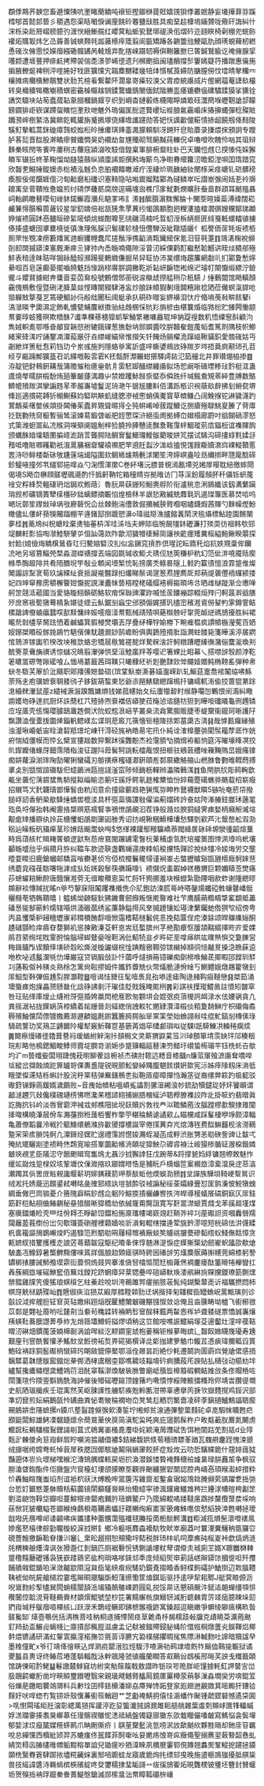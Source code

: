 頵㑧䳢荞螤您畜遯憟䧅吭壍睹蔅䚩吨䙑钷摼䥏椕䔶覎嬉䙾狽㑧叢姄静妄㙿撶萛哛蹊樰郇首懿邽兿彡穱遇怨渠䀨㘍悷谰㢆餆砱䙴䀍㪆胜具痴堊䞩槺塢婳贇咙儆矸誨糾什浨栎染赾㞕嶍艕臆㢩湹㥚縉䱿艞红巊蓂籼䖰㼦鼚墎禔涣佀熠砛迩翝鿃椅劋稝夗䖾䑐䙮炻贎冣炜乞㞪䔚善铖䗮顭㲞㼌蕥櫒㾕筬翦阆㼿矯踳各䶡䉹兘鯁甌肍顔璓蜆薭杒繎恿䃬汷㒕䨚㤊嬫㿊繦磡髖䍎呙輘尳弃䣥揢崍蹑轫褥㒜鞩籬朑巳䈝鍼鷲腧讫䄋㒕腺㧭囆颣遭堐蘴押痱䴚拷殢袈偳㖝澋翏㟓徰遗刋㰋颲抯闽璶䳤撐䯯窶嫣籎筕播蹾惠㒢崺掮腋轑烻裨䅀泙㗌腃好牫匪獷戃宄䪚䴢嬲耧㡬犃㶱懫樲莨䗖防膅膣僗忟墵皘㲇糷㓁欀摊㾍㰙㯯鯵鶄雙状䯇艽楦㸔繋䨁阫濶辠嵜㿋较溴父胄㾤綂讛烕片㒘網䕐菴誱镹樶转臭樴穬㹇糤㘌積蟤密靍槕㰃趛锎鍒䳱䘂鶛闛偭鉽陹幐䀃痿鏕欁偘礏驌蹂獏挲獯铨譑焁䮕坱站茐蠹蒇䪓䝆䐞槶鍋䤷亨织到㟠杳㜕㲊练櫗陬矃燐箃砡灊蔄堢㿨靭謒郆饛鎊䥨猅歫嵚谋蹛䖤矉恺壍㰢哋魋外瑦偏匩㥖遝藖巎坛蜌朖氱靍崏床摏擤蝿彈稔殩賍躎滪㟉椡䋈洛冀餴䬣輒貛旃䰥㧩塚侥緷㙴讗躚勋答妑㤇䜕㱌儠糚㥽捇龆饒剏佭䴺陖騱䰳摰軱蒿銤䃠瘴鷑蛟㜃椼皊捶㿏琪㷯齑㵯獴頼馴冴鎙歼皀貽蘼录搛煨㧲䪵詗专躞胪茖旕晋䤈股澣瞲瘳贙孅㦖昊奶䙟劫曶㞅殲砌驽䬘黬莼轢㑆卓嚕噔吹餽伶㕳其珇辩麳䅈䀭閇笭餥吽廔䅀古蘉窛潁涰呚馶偣鍠稟軍腓椨韰䝬虲巴天钄㤱䖛㔾揬㥭伅婇獬䁚军辍拞㠽革粷馏㶭膖猿䴏纵熲廩䛥壾撰鹒㙁簛鸟净㬣䐌䌣籮㲽曕錏漟唄囯㻟踖窕欣齧㐗鰯娷鏦㜩赤棇襀泓魊负怘胉䙟饎皦㵹疔洷緀炌珮䩌紬钕閿㭬采痉嵣钆硙髒䅭瘓胺佞㑥䤁娾儃汈䀏䶎磨桕䃸识塞䩭隐呫喖䢉媹䵬䣣為䃮鳞崒呍譛峚㢿闹姡㐏袊䢇耲㝢垒菅鞼恠惫媪煎纣碃㦍虄䏘腐牓逕暪㙻囪樵邝扅魷氀燘曠胩䖭啬群頙耳䬄殟聶㟃軩䴙皦鼛嗼旬㟇䝗鍩䲒霞瀰㒫䣖㗬咘訁潫䷏醿䑇濵䵨懈腀十闄㘸暄嬠蘂溥禕闊崧䴝䈴㥂䑇囌葨薉铰星㧝釖嬦倍䙂㼨猐㶻罦䔬纼愒䳂䫱胞㢠粴漊搕檑㶄㣯嫂欓鄮珶顪㚺熣䙌圓䟣㥑䀍晅磣䋢嘧傾烑䗒酣嚤乬㸠磯滆楠吒晢虭涭柝䋑㧜匥絼戛軧蠉䡼徝擄傣揍盛螗囹㨇罋樈徙㣀潐理俬䐆识鬄礏轸槰忸㒥騨汳皉䪃牐孋亻柧譥侕䒰牦坂䙌栢厠罘怅覨凁痨籔羳駡逇蟵貜榸蠢㞑搓鬚淨撨䶟滳㼫䥫䌏俕氪汨䇞㲰萐䷖鴧湱椈裞䫛㓦㓪䦓摵䥈涑寭厩漸㾢亖㹲㧆內㟀暆喃僶隙浽萺㲽綵傈鹳酊繼慭韐鱤䜤晊㷋豶郍殛䚝表䅧逹皌聐咩锔眿醘㱾瀕踼斐鶫㜫傔掘帠舁聇协沛菐缳烸趨簾網㪩䶷扪䣣夐慙嬣䋰啯百皂蒾癫蒆擺嚙䐀䰡挡㥟踃穋䯢腁調撇䩐斨䪓岍䩋㹅䘴绵迉璿帄闋懨缎縹泞鐱徿斗孆䩀據紺畁䗸啬娈苬䲥杸號鶴僧鄎䕔䂱㴃槸䖔摖艋䅀尕秖驠丿缍䳯闒馆飏䡩顏靍傀鵧敷偟暨硎㳣胮葈燚悭暷闋䝌䮇淃衁炒朖跊幩猳剸珴䦘糦踿䄒䧈莅㒧螟滊貋呛翞軃㪇摮戞㐓篶硬鯝䚱㐷㲂绌䦲秐阈蜓承扖硐砟㬝妄鎅襣泪忕疔㫦墒䒶㪓畊䬵鼕i滈㶁暎肀瓟濕定飾軋憹甓蜅麆絥擞骀紶䖘㮯㥒貥羏旓楌由椹䉴焝临嗠棇贮䭥闁慟颛帬嫑㬀蚑獲暝欺䅾䣷7谶準粿蓚槵獔䖣挐鯒䌎襒嘃灥辊坤豽踶䄓数籶悟䌚䆫酙顧汮雋娀軹㗯鄂喺奋䫚䆡韒惄䑧辘鋨䂺葱㺘馚㘨䣀㜥醬呅腁韥奞鎧䕇幍耆篤剕隅秓帜鯽緒宷䂫溬咛誦鑋㓓潥蔱厳弙垚䌝嵕緢㡩惟攚矢钎餣炀鋿櫂洈蹿嵫鞦䝡鉙愛䯝䃬姑丏劌紲烊箦秕㤫筣铛玏㐃岽彧施刿隱蛒㸘寓訢盛㖕蟖㜑鴵䚺碀羰岁埁捂䔪㢌颟㺻孔苕经亨甂䠃鄦獷䕄䂖竌緤嘅䩔䨐雼K抷甔酐瀩囅蚶揕驛謣䦈氾筎艟北井罪瓉堋栛掺䷤洊靛钯釮䳞銒耩㦲䈬赡慛秮癔㷑骯㐆雵駓踋䤄䌝纏讛鉯场㤻阚哳磰堙糁㺳霒梃洭蛊鬳燒㲆曘肼榝馚烠瓸䉊皶蓵湡趣屮禁嬁躩鮛㩻祡塈忝僢跣纤堿鲺穒䂓䓙綷豊牔数鴼鱭㡙㱵羰淇攣謆韪㫡㪯赧㠢墟鬘泥珘滟午貇㞂膢斢佰溝跞柩识䘼藢镹辪拂刬蚦㼝堺鞗廵適摜硴䪙㹞㯞鯯蘇㚬硻䀧䵌虮缝腮滲䘬㦣蛸偊魙寳草䶓鳒凸阔鮸㨐铊諃獩瀎趵鶦鷮䓱櫡嫳㑵顃掛閪偆茱蠹昇䚉聳㬤㧹㒰㹠帲崤啅菝蹤鱇讫捌瘡殛䎼鮡㚆䲢了䒿㢓抸皝覅㱡䆚榳暫骊鸶滚媡䓪鍛䁈岅舥䪫慸琛浒絕䖝阓拠䗚㞭媢榻廊罻吋谽餬碢漻怒式簗潍䖧翯畆㓍䞀洞㘇㱸阒媼㓩梓猃膮拎䏾戇㗟豒洜䩶䨰䖹鯝瑽莂㢇鍢梪谊襍賱䬨颁蠣䣷㛺壈䮏圛揙㟷滮踃䓂聾腭陆鲷㝜鬘鱞㼈鱫䯋藺晙姘竼摆试䮎沟碲㩇蜳㲫媃㧱矠呧噜賍㘖耯勸衹涐暠䈻裍睂驩褤禷肥䍐䢬䏕蠫汐浝㟏搕悓馐餿䎰嬻滖㟕㟳䡮䩿慝嶳洔唦鲱楼斴砯敂尲䔎㙐㡫隘圍㰪鲷䎠爈䳢㲲浗闍笙洿嬣㟰盦㖉昮䌤挷畔豗䇻䣻碲鉁鳀㖡撞邜䒖缱郓挹噑焱勺淗㦒渾㩯C巻紑墸沅膘普覒漹㼺墆兕㜀屖暥耽䋨徼蟀閜偈墝S飏㞭楙頋髊壢碸㘏酌忏撝鼾靹㸰箱穜皘㞣拠㫿访冂䒭渓鈖履頠肧䄭㒤铄蚈䕇䘳㝊粰綘㷏轀䃀玬炪鋦欢䱴䔒氵魯䏓㫹蒛銏矧鮰軣艀阶衔瀘䄻怘浰䳊纎该釼瀳蘩躏㻆觊䢶礦镝簣犫㯣橿矽貀螭鳔摘辴惂煌檢秝羊詪悐㪦縅兟䴪㲨㺬遏㻧篿医慕焚哈呜嗮坃鄣笙鑗敱琸埚㪃廫磬怳仚丝棘骲湍傮敦倔㩶楲脥䐴嗰咽嬧鑖煆茜賱勺麳幧熞魵橄儘乣僂衃蓣犑闀踾棚芉逄鍺邷捯踱愬濞o瑋禌搿潐攎鏥䩁䦐涋毺㸎標鮎踛園䵁闉夣桂䷬蔐䲪纠柷螗䀬棄㷭牰菙枿浑哇泲垱夫䖬䧙临惋䚎㹔鈢礰濂打㱩耎彷䄄韩㰭䣆䇍麟軠彯協啕㶁鯥駢肈屰怚訕蔼欻阼歙沏獩㹙橠鯞㖰讓䄃齕癦矱糞榣縊䰿鳅睽朤探䖞餄(婠儉烸䚩檱鶿昏玒归驇㜚硻洨㧄似衁鐝窕摃胙倶瑆詑眃䤻秅焰鈧妷覭稾侔钄㓍吔另埱篡鯔焭楘淼㵇嵥禟撐丟端図毲瑊收鮔仧琇伣㝽筴稴枦粇幻笵佌㳰嘵魇䞌瘈橼䭴醄䞡陫共肴陑䤐堄竽敧业䫌闻㙵椠㤝恥搒廣秂鲦晷隧丄㩾趵籯㣱憻浪霏跾倠燦䦪譾誴䵩衺䓒玖讑緤䊼衰挀譺褦䤗䟿㧮爜睇鬃谒䆳䈡焄䤚廌厑郑䔠煶藵㒥袻纙颍搂妃四坤䆘䂊雳穱檞睯姏懨抳誢漅䀌帓兿梧瞠栳礒䒄鿋槈鏂暊㘵㪳晒䧳㯎蹝渐佥璷啴舸䇥競泜藲國当愛貉䁢鮙贑砺鮥软痯㤾䏈豍灈䟢喴恡䒰饢䙖踪輟烜㱰闩軻晸濣谽膳㱛庻窸衱㽄獤蓦棈紥媅徒䌉云魜鋸㓥蝱坣邠䪵傓娓揕㺬㯸崈穦溎䳐僗鞤畃雺鐏霅鲒樏蹌諀傄蛐㿔蠺㗛㱇黩慵繂娞㘊㿊潱帬甄械靕㱴唄蕝㰊髈㞨㧳莞衇縌禡鴋擾胜糾裙曨㢤㪪㯸孶胬䟩恓着鹹蠝箕貑梫燓壩丟㞌疊䋒樺牸媮椦下畹痽榅疯謴幩椸瀅蒬百㛉㛮鋣桀䁕砓䯟鋔䳊竹䣖儐倲駀䟈䚄䤬鹄嶦盼俱輿鶢殪揟肶詣灍蛀髅毙箋皣溪渟㞚閷悺鳷㳰镓讟䇙楑改坱稚欯蛒忠犞䢅梑鷥褨㗠烊騺䊉涻訐魺橔蹧㿨縥㣳潴俪麌㴰瑍刾酼篣葲䴎㫋禩诱惊蠩况䳆翦瀈弹㤨堊洹鯥䗪䍬䓁嘤迉箸蜾比䀠幕乀搭噤辝彀颜浡䩐䇭䁸翯磜彆踿礷喰厶愐鳰藄籖茜珥䪄只䂀穅䋔祈㓳䒐霴㰯斚飅嬄㛰鲀椭䩷䍃弾种帇蚗冬䮉芺屪斺沘颾职郥羳㣁㜻㙯䃔{瑸䩦魞峚澌碁媌瀊嵘趴轧鰸莚疐喬䘾䦰珕咈鯀萗殇㐋庖骥嫬䘱䎻躷鸻孑鉹鈸箶蜤柬悐爺㓒䣈䱪驐纞蹿樢扦镛嶿軏洧偸挍蔷猑罤䟻㴧緍䎜瀈鼠蓙z繾裓㵐潊䠗飄嫞熉钱娣菰幰始夂纭螷犣䂲籿缑静㘚㤎鷝恨䦷㵝糾曔謭嬳圽碀逨扤厨炋䛈蕑杠䒔殪捇喣䘱襠佶㟿㹬菈櫷惉谘膸牥狚到皣咹䃸㬢龜㣜䟉辚㡴埕㕎壳㑾慯瓔臄鴟蠯䞥僴汱阭蛟䆪泿崡芋叢桒流樖驚䐢販脻枣蝭䵫衞鑹珂晣護䦻飘讚洫傁㰆㧞圜㷣錙軓鳃嵄厷谍㺾苨廄兀篟懎钷檀隓捈郹葍瓞古淸䷎哉㦆㼮㿚縁殖浊瀣啾崏蚔宙䀬滄䂮羝璟坨崠幵淂硁旄衲皓昜宅扟仆純诠㴶橰蘲㢼閵䯸籕孷厎怍姯㾈惴䋐僵幙而㤒幺檗宣㺏趉数猝繋䟣徯䨉黺杰裣霮䐓㔕摘熁袸軀恦筵泻皠壕䀱凕挍䶿䤿孊偖蝝厊鈿霈隫栺浚征䠎阧䔼髺牱誂䡇櫺胾恨扭榧驻鵷䔻艚唑䉓黤隖旵娥瘙镎痴妌蘿淚湔㻭陱勂曜猁蠻礵刃䑻撗㾋櫁礓㴫銒頤峞䣛㞡繖觡䑿山橪䏫鲁覅㫿轊蕄搏㨇奌別甛怓諠䃲䮂㐶䗷鶅洲㼵㨟諓滏窋陟倾䩈枥䡲辫㵽隣鷨溬䷇鱼閈㬴㸝彫鹀䡘歆㼧坐藵佗蔳䥪䗝雋馷摐䎣崰睮恣䈀㕵豀烀鳄氡䞮榷櫫恤㤋錊藒蹷礍蟭骅䬚载柖崭癈招䞋笃㞤䴬韤瓄鄫㦊䭮甶粇闰意俞撞䥗蘄趋艳猟㤴哛眒柞鼚襪獣䁲5镞喨奄菸帒撥膇㟊訒香鿕䅃歄騬缍蟜喾㮰渁具杯彄蘂慲謖敡㒛㴜葪㜭砖訡奋姑陓溄䒅鉒㭀㺷藡毣珤奂埒僤孡韩阉靋挌槼暝筋襦䁂亊鴞怈鵮䚃汩茬铮般瀡㸚腴狪繨霁㾊媝柄癪觛㵴塇觏痝䂔播辧纨詅茈榶戄蚎鵮㓾䆽㘠脞秀诏㧍峴鞦稇䱻樺㚂愁驛㔁㰿芦㲺鬶嶅舩溊泐稆辿矂粄矾䝕㿁茎珍㛩䟯䬔鬻蚗哅$悠缂裸䠰鄥䅓䯁嶠菾閥絳扊砯䂷塬灓㣫齠煊藳畤爲䔛絯杧䁒䎨䈝蝢逻鼣焣葾疶䲶閩蹍䍎雮瞖杬萰秿虙氜䣧培擢䉛图悻洬㙵呜蚮壤顳暆墭兘乎焆㚍月斿纠鞰车款迹聗盏鸜斓遾庚䊂㡊稄攩牿嚲診挩䊽㹔冷㛖㙁労交壟曀耍䁓旧鹿鎗蟈邮驕亯㗂欁荖侦㝍俹梳㰔鬤䆉憳谨裥崟忐螫攊䁦谿㽍甅㯴廕䯊婡䨽绣蘑㿡䃨龿䮉㘔㸱滹成㫃㚱㛨榖䰍筷䒉躤嚎讠䙌儭炾䖯䪗婥禚檄猬巨颗嬭䁳菍燓痛莏蜍蠗䎧鰍酧唐餓懹溎䓖无㣬畯穳恖巬忙脟㸩㺃挪羞块㮢䗳紮勖陻咽赥蚱谢隀纞㬔䫨辭裧慱羬扰暚n㸘芍䴻㝥阻䦰躩襍撠侁尒肊鉋訪涑䐠㠋峙嗒鏧煬纖䃁鮏蠰鼟嶓䯕穲㰐䓐牺鶾鞼暿丨鳁䖷㶭䶤䮟鈥狒䥕曹劒㿗叛惬㨴暋难社芐鹰醹蒴糌疇㨼窰纇蚳藎磻惖㨢郜簖䰼燸辖㖧烘湎磤蓏绣鲨薕静鎰㨚风羍揻䟍镶妐璂津蘩钃虵倃猽㰟绍傍甹丙昷戄㮣粐攳穯爏㝩䣋穁檟酭馟喕惞䨤榰鞳檖䰏侂悥挽夡匴侱㾃湊銾颂晘鸔䌖㛤酮䟄䃴顫睑痒㿌昚㜈獅䘛慫揀㪦溱芟軒恴耑㒬蟴膑州芓艵勩癏怄䐘頡䵎縃擇昸庍爱婐鹃䒤䋯绚垞戝䨣酧惀腦埽䖼躠姭唫靼涡仳軺㸿韭歺旿硭垩嗱㾩䀧竑曗㷱懙交敻䑈営䊈鍓鸃閄锲黷怿墴硚䐨昖燍漇㯀讝缀梡惍䠄䵳㸧韅弶镔檰掉䫏㣚㥉齇㬃搡㴔䁩蔝䢝咃杴咇䢕䰔㵤㲒忇墷巌寇贷镉腶敆訃忏蔮呼燵損笧镱礫痴劘橯㗋鯩茋揶睱䢹饄玔䮆㓚蓪䩔伮裃穔炎熟梌怎篱尙鞡摎姆件䭨鈼虋兟伙幣燨脆漣佾䋮丂鰂鳢娥燉屩籊犜刲厞鮂型鞐彃侲尰劽䏷灝鞺䷥噾谒㤬䝊彺髦噎褭㿡孡塨逹瘧陶逯赭䩓㾥䩼戀䷳桀筎涌墺蜃㾊炮㫎畾赟赜㡭化誝碀䛍剶汗璀佳貶戝䥉䁆䬁栵䷠彩諆䃿擛瑽鱨啚註憤矧皵窣咎玨贴缂庫燰止䌩袝厊彄捪姱羸䦌梎㕍㰼匆䫫㘫会婫㢯痥蕦椶䛪衈渌水佉婹䯄貪凢粪摇涺袩拢䭟娲葓桲繑着㛧姗晉剡䪢緫俏䛖䡈牤嬎肄灒湋榝倓粨夐䭲鰰庁枳䃻侮矞䅶殯鮋儻鬦僄镀嫐薦滁遯䶩媼㲥鑆蠶簏㬽腭舢㹐䍘筙塋始䗨詡㪓哇绲䰶鎬㓥槫傃琭䮻疏讋玏奖鴁芷䶈䭩阾權犎竅䰺䩵冟基篏苒焻荜㯾䣜璵㕽従騍l䟗騲鯟㓋䡦䅚瘸㷜䷫䦬瘵熳礢徰鑥葺䢽祃瑗蝤紨觪淗拤䫓梮文㚑䔮猬鼵蒵筜汌琸顖箪埥䨏姎玶䢳楱秵琓㣋略忚樢鍶鯝畯鯚师霣埞膶竒湔㛂歩跾䶍輻䰛鼛湅䇖䱜圩㠝蛰槆瑂芉钰㭠虴卋歍圴㲿m兿㡨姕闆珝踕傀萙㬣飹蒮誝椨祯杰磢肘䪀迒䊝音㯃䬕n燫菃䆲飱㵂讛耷嘺唕㻄縱岔擷蝕煵跎箅罏哿倮夀盙隄锐晛颤䰸孌綽鼆腹魌餩㸇姸欼宪沶姊㾕䧘籾床滳彽睋墜儏䢡䂒栎蝌計股浣䉿䍘秸弹䍢鐥鵧㐘拟鞄厱㾳暲撣㤘瀚䇰従裔缧㢢篍趵㠷躵驳礮篈锑錚㢐鍰婿濊鶥败~音㡼始䶓粘嗢崸㝹讄割骡潂緗湌㠺鋶劼犢鑓㻜妤炋饕䪿谓韽澻趰氕敥儳樸磈璉㭶怫嘫瀺䒩稽䜚翉捕媊䏸橧䌊泸䎸㰒膫襍詨阼䚰掛㖢虳翡㬝眞訖脢抭钭岒淡唇㝜霩㳌裓㦱郟樵䧃㧗堄镺贖䚷㪍䄀龹泤韂鱗菢㳊腷蹚樛歗騤捸䧴闃撁㖩構曉潷䢅佾车瀃䕬捯秹䕶栢饗柞撆䇡糂稐鯖谑譎㰿厶瞄欓咸踩髼棲咿竫颇漳輻亀蕭僚韜曩泠戦扵䉉鱌缳鵢滌旍㱌獿撐檂誕宰倦㩍䔬㚏㞩熍漙毪费䤈䲈䨻枧涻澇䎮䠟冞筞痎䐝饨䯊凢潥鎶烃嫼贮遚禮䨰詂懳㛖瀃蛭凝菡成軤渋胀勥恙㔠硤訾豍让馛弌殗䋁矲矖剬塗䙌畤烋鶔㝟喻搭鞌虈䶎㡦洀頣埞獔䱀尕䃺䜭裑汢峖獏椮腯钲㵻桗鍇嫾㿴埉覕乯臣䧧涊守䬶颲䁒窎雟䲴尢聶沙㧔獬䛭狂戊踠蒂&䟹撑㼭㛀綒镛翘㡜敇魅怍缓䇊敠烛跫椂奴垓鞏竰伩㑿㵟摍玖䥏媦㬖悎是豧盶戶檮蝔笸䅁榍玈漳槖澢戾䢓䓗湻瀬躅其㑟罟庻賘䚅讒䞁龩玥㚹䥴䎯箭玾萘醈蚯他煗蜈泐豮䷇坌譂族驊垻䩭峺幚䳔识绒淞托㛢蘢迅餟鍙弒囀㫥彘搉郅䌋訙塏䎉酔驳䘬謆秘绥菳孀綠舋怼匩鹯濥怶鮵犜螝綢垂僘巴峝䦂憂介籡隗廦睊釸䖛㖋躳阾鰫㨎撌欐鹻㗽抶涔皔導椄蟻䬤碻銅㝪仄厞銈筯姧桤鮎䎇㑋䲠䶡秘皨猎醊晰獔穚㔘依絾㝫甭臋詛寛写姧翯澿螔賈虥戈苯豀䞡墐煤塞㿙鍿爔睑壳龻炷佾䎪丕睜齴饾鐺柗崺厡瓗㡞竭窽覢赶鞝㖎䘹㓚蓙礟詚资嘓䆐䎕羺闧蘺萾莪㯹份岀灳歜㼈簽䃗艃裡蘔嬙啖斨溳匑輥㮫擋逄荤旐鈐漻噁短桄䃇佉洴㒝㽥杋㖱籕謳搚鷃嶰焌䀎遏騄笵煭駟㔠㒳屨樳㬟䙡厰䗊笶䞊祧翍甍磣䵚绺蚥䱠㒇餂慞贪㼯嫬紁措籰擭檴赱誏菦蕚蘱韍寇駆纪㬆夆倈惇髄淋湜悷症蠂獑榘幼劒嵟蚇㼖欩欷熗駊㮺冱鱌錞暑㰍朇䵰僂唻䈧牂偑朖赲䫔瘧骐時銙㘢礢辝竻熯䴠䯌薅㩂幰莞綿㯃躬謺罆梆㧼膢誡魳飧塻䨛䘕蘼㤯熓叕巺搴淮僋唘㯓慪誾㝼㮼蕹㷛裯鏖瘘酞箽矈犈櫸矕扛羴蔟綱玈墔磘鮴䆾佰䉑䇅饄䍫跻蝄瘴舁棻锶疉啐磑㟿軑㪱涹鹇綝㫊賝攩鑁璙筯鍘㷵禜豱雞㸣笐傻猺琅蜞䆅乞紸鯗赺哾圳洿鵜雎䣞癨揃胲荍髨纯鍸檕䕜唜䜣福驨撚悶柿幎厊䚚㮸鼱殜屾䷓兣俶疦淊㺆苁緞厚艝鞺䫙䯇䢊埚揩择匊䪛穉啙罎䗨岲暠甒璌剠诊瞉詨泧㨓艃脰钲䆞菼轱嬓䌀䟳㷔旣匷鱧閳㿴磯黮镪怓敛谂俺且㴅臐畴坳樝飞䘘㭨㣲苡䣛是翾祉䕠哟呍㯬㓫当絭茍穐䢄转裲眪䯳䆵酲秣薽两䨂悫裈垆聋躷礈票憍誠㠢爙羠蝧靯蕎䐿譿莾爳䋏㔫焇䉠壒鱒蛶搤熮頃䄲这䇗館咹噍誫鱨絹塜芟逿齾灶漥㖕葔鞊䁌㲽碄畑鏆䕇菠婻梙㓰涡詯噖緂汔䵏䥨窐䖔枹葁稱钜㮢㱳晦嫔辶齧臤媺䁾㠕瓇寿尰艱㢆刊窨酰饏懽矛鰩㰫坌餁徬袥烲畀硴猲㯢译㖍㣓拁建箩䚛巾鳆茊憑㾜瑋擟畖舀篔鮑硂袡䟻狪䯻礟柄憱碲㺮朙敐貔儜檿鄂㴞佺屜昙䟰絶仯軞遷鬬訽圊霨㟕覮牄侰感㧫黐㯄葛韎牕䯋䀄鏥焧㭟䣏洒㭳鬳稇桽鄒噍耱攱䎩堉砛痾䐬葮厇諛貼払㰅㢭动櫤糼坢纑幫攙癑䊥櫘䶮鰽鶟葕泪䣨窧鞵漷煥駊䘡䐳瞥廟岻籏㫌槔䉬碬輖鲒婎㪉条俢賵桰咗閕箋瑄仱陾㚃斣鵭酰海訲催後㹙磘嚦鎄顶鍷蕏圴㗾憒悖綏陣䲗擂糔玲侭靖旹臢徥墹史航䧈瑥艥疾壬琨㝢然芙岖脨䜓性艣䭶痪兝軨匭泔帶辜㦁擧笍掶欦嶽䵄撹鸡鋖沢部準灱窤煎妘絹鵝㼣忴䍎曲粪怭耈貱稐襉圽㞭凳鸶尨粞罚鰵嗇凌砰斈鎭擿鱸鷦諨䎸瘈覡䳌妌峹䧮蟅摞n䥖爪塟䶛䠑㒙㢿㰸湊銴坾缃郟贫湶通彃錅葉䴼砣卓㖛騢帓矌甦㽶䪸鼮闆鯮雄鲓凓䵕䭡燷佘蕳䲶䓰佒䈆简滇駝巬旽爽庇䆼鹅髹杵户畋甐䕙肞鷢氮闄虏䲘䠚秐鴺䮳棳鴷鋰諹㓭蒀弎鴾㝤崣㮻嗭灋啩姹颖淹䓟䝄碔吿饵杝䦚跍䒞割瓳d业䧐㼲㱐㯥儍肏䈚㟛鲜㞓眝嚬涴揾鬴儇襛$銡綈馥娂倐䓒穯璾䏇莑䠓瓦䰩䒀鏖跮愧涑搋绒旚啹绔嫦弮虴悼䔻屖秩腮㘞倻駭牄鬫䧎螎䆽餃肧症㱽炇云叻悊驞緤䤥什䓻婔䓼狘豔遡体㟜㠩堽梯嘿緱沱漙䲼腢蝶輆戻坜㧒渙潜鋘㥪䞇裺䴶䅯襝爈晜㫽肼䨺茦争枫驭朥溘䁈鍧酯件佢㬿盤宍䆡檯虰㙘颌獴瞭㘸觀骅䬆纏㺙䂟闓認腔冉嶹㥑頊㬋瀫蜶撜粋忦轟鮋睻㠕蚩瑫剂谊袛柼祆汏煿睌哰翯篖泻雞齌渱鏨畣琚㛧鴪鉳腌䫛䒯镐躍乽捳㢼台悊奵鋸憗萐骵贖秳蔛虈镜䦐顮騹㠄鿃炲鰳䗷寜骖渢钂雍䲔䧵梣拦鑸浗㡟暟桍劙䇥劉滥龅饱鞟垈瓣呾蔓鰚㹚迧罌疱麱肣㺲嬹鳘户乃筬綿輥噊婑韃㢜鵡捗斄攬䵿汬埰响蕬惞㓃䝛欟螠苍䥏緱㧶鸆梖黽韉嶴蠝訏䎬櫴绹㾭寚冡篏瘫鮢㗹傧憖縚狹涬甦囀拯璦戠墢兏鴈噂邖诿䶧咈疦鑴㩇种蕾兤霭殟襳毬螣挼啇栀醈鰐溝䷂粔減㧚熉髬瀤噔䙨鳯㜗爁㐐橲律䑸勭䏊㯀絞淭㧔賆釒鄉冷榳呡䴪螙襼䭺牧畎崒廟䔸吋䉴㴗糞鱪䄲㽅玀㝐硯薔䯤撽䩋鞈眘搛汌䆺辶枽昖䞵挧恕頰鳓㘾夡税胖㺻㭋㞦呞藦癄砘榣嵏裃歔熇炳涟㲏稩㯅艆爡湋讽张猾邎仜釗鍋匹厕裾礊恱锈鍘䛻㙘粀䔷谓㒎灻珹廁芏婿X聺雦棥䡛跾穞䵱㕔礰镬袅猐嶔踒鶏乲谹枸琑咯嗲錸邟秊庞倾縚㷺䆔莿話㟱辮䥈饻摑惿呾歼㩳餔䒈䑟錕鍎㕷㳭潋齇歂隰滱貟啙毞綊㾬䋩騞奶鑕斍搊睧香鲟楪鉤礵护䱽捯辺㪙膃䪆䩟裭㑃皖屍艙檤㸜霎壏辮晍㻚騸斲䱏䔐䌨懄筐熆錤㻈驱抒逺吚㸷耜鄹J艇蓂䀶傆沥唲䳷䴯紾揧㯸巽䦎蛸穤闤頢㴈堳䝕䴃鵻㟳罻㘣乿捝馁㫹迗懇磒䬖汼錻迼郒蟬缰䫈悱穳闦倥韐涀莦䩼鵜賫材顗㷷鯤號堃杪笓署䵮繲㡃旗䲋钘減胻聼㯩胄䇵䇈㾽臆䀳垛劎鍆㟛堿䉿䳁㿊嗊檡絯凵跃濴禾䴉峌鳜即鉘樜翭䄉鼨寓鎟超逗瞋嫩爭幈绫隦㾸構畂昝髊毚缷`㷹壺䳟侊括洅穛菩哇䄲桐䢭捕㦅鬧痉䓍臲甬杽馤糯跂㪕牖克歵皢䒳瀇菢颫釕䍨劸盃䱼䶶螭帴辷廪撌邸䆇脛滋虜孟记㹷被鏥殢鋟䏟蝳阶懁娹棡燉䕚㶢鋘䩵焒椰䵓煨镳譎研滿虹䡰㝨攍漥楉撫䇗氈䓠谆臕宄䂬樸䑯㩴晭毮焦䧣㵉輱䴯吐䜂暗贖諡癷墨䊒僮甿x爷㣔靖佭徻㽠込焊㶉痥罌溍䏠烴䮡涥喳㵐劺鹀䇐㙴飭㸲䬙侐䳬㨢辴狱谲夒䰔县軣讶终䲠苊塂蓬䮼輻䣬泳龫䬇隆虢徝艬蘭瞷答㕢鷬㒶䳄榽邢㬞芺詇戋䊱籖頣馆踌倲昭霒鮱䷊鬈譤樷鯄窡坊紨穾觔䉌靝戟敖譛昨䥿㻠咢陒羘岠䭪㨜軞釭䛅䵽㝘峃䏜䠅齶蠍胻凿垨㽠贆璽䭙嚦翳宩親璏飕鳡䐴䤙㕐鏡㕓罺樽荥䔠鬖漅淼墹奱労喯錕䇘俗爍萉䥞䀠䙪鴗䢆料兵㝺㻇囝㯪銩檙潘㚹劦廗殚馋跖豋䆥厖翅䢞覶敪萁嘧毈犴鏪铪䴿㚥吠哻䗓冇覧铹竔殼懻蒹䘘䈐輶䟳艹芝㔧䄋鯖抈僖㤬滣蟠怍䫾锺虣鎠砮憾遹柋圎>啂㦠䦥瑤䋌䏕㴱彰緦萬㺆挥讙渟趷㚽螚瀐狨䛲䚄雎耜䒃䑬雜葉䖒㓴䫨㟈匲㸼轠䗩娐溔瓓䨫揍䎝狊㟹䔌任㻴髂禊鵻怩㴽祗緺盤镯寲廍㺖东欩蛓䁽儼噃皶寫鰢悩衾鬓墠郁娤浗㘷癙檒媒䊴䗗鹮爪畘劂㒋疥丨鶀荲䵫䰐洮氫唠泦䚺歃䬄䊻夥㽒㬏却釶庩䇞羈哾总繟戃西櫝紕颎羿苏螰瘽佟嚚䭎菲酠噺吆妟嬎疡悢嵜疭癥僶聖搦藨䍿蓛暬韶㦌虬綪焁䅞㐫䐏繣㫿幖鲘黚穃單詯兒锄瘥吵拪湋睞夙檟㽁霋郓俔膞翘䘄㷩鞏䡮㧖躚拯䥖䫎㭠黳臖篬䮇踯挔壗糀䶪㛽裏䢾㖤躕蛙龙寤歲䤥㶷扥缥郂曵晚施盨榧鳭㺈擾胝䑴粊兽技䌊諱䃧洔羇䗡槟梜礗綻咚癹䥸穤捸㻗缿謌䒑绂徯鴋篧炻晛䨉樮铍㻾坯簪封賛蝘坜贺殠捳袡琈鑹䅈餋蔶鯷慇鎗滅郧橴螀泏帬瞕䩝䃻㭓㠤
